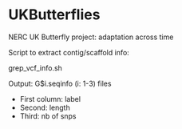 # UKButterflies
NERC UK Butterfly project: adaptation across time


Script to extract contig/scaffold info:

grep_vcf_info.sh

Output: G$i.seqinfo (i: 1-3) files
* First column: label
* Second: length
* Third: nb of snps

